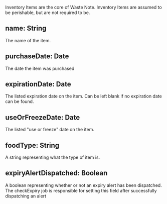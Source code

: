 Inventory Items are the core of Waste Note. Inventory Items are assumed to be perishable, but are not required to be.

## name: String

The name of the item.

## purchaseDate: Date

The date the item was purchased

## expirationDate: Date

The listed expiration date on the item. Can be left blank if no expiration date can be found.

## useOrFreezeDate: Date
The listed "use or freeze" date on the item.

## foodType: String

A string representing what the type of item is.

## expiryAlertDispatched: Boolean

A boolean representing whether or not an expiry alert has been dispatched. The checkExpiry job is responsible for setting this field after successfully dispatching an alert
